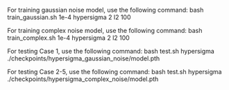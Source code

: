 For training gaussian noise model, use the following command:
bash train_gaussian.sh 1e-4 hypersigma 2 l2 100

For training complex noise model, use the following command:
bash train_complex.sh 1e-4 hypersigma 2 l2 100

For testing Case 1, use the following command:
bash test.sh hypersigma ./checkpoints/hypersigma_gaussian_noise/model.pth

For testing Case 2-5, use the following command:
bash test.sh hypersigma ./checkpoints/hypersigma_complex_noise/model.pth